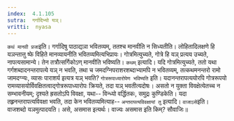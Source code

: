 ```yaml
---
index:  4.1.105
sutra:  गर्गादिभ्यो यञ्।
vritti:  nyasa
---
```


`कथं मानवी प्रजा`इति। गर्गादिषु पाठाद्यञा भवितव्यम्, ततश्च मानवीति न सिध्यतीति। लोहितादिलक्षणे हि यञन्तात्तु ष्फे विहिते मानव्यायनीति भवितव्यमित्यभिप्रायः। गोत्रमित्युच्यते, गोत्रे हि यञ् प्रत्यय उच्यते, नापत्यसामान्ये। तेन तत्रौत्सर्गिकोऽण् मानवीति भविष्यति। `कथम्` इत्यादि। यदि गोत्रमित्युच्यते, ततो यथा गर्गशब्दादनन्तरापत्ये यञ् न भवति, तथा च जमदग्निपराशरशब्दाभ्यामपि न भवितव्यम्, तत्कथमनन्तरो रामो जामदग्न्यः, व्यासः पाराशर्य इत्यत्र यञ् भवति? `गोत्ररूपाध्यारोपेण भविष्यति` इति। यदानन्तरापत्ययोरपि गोत्ररूपयो रामव्यासयोर्विवक्षितत्वाद्गोत्ररूपाध्यारोपः क्रियते, तदा यञ् भवतीत्यदोषः। असतो न युक्ता विवक्षेत्येतच्च न सम्भावनीयम्; दृश्यते ह्रसतोऽपि विवक्षा, यथा-- विन्ध्यो वर्द्धितकः, समुद्रः कुण्डिकेति। यदा तह्र्रनन्तरापत्यविवक्षा भवति, तदा केन भवितव्यमित्याह-- `अन्तरापत्यविवक्षायां तु` इत्यादि। `वाजाऽसे`इति। वाजशब्दो यञमुत्पादयति। असे, असमास इत्यर्थः। वाज्यः असमास इति किम्? सौवाजिः॥
